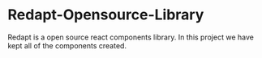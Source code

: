# Redapt-Opensource-Library


Redapt is a open source react components library.
In this project we have kept all of the components created.
